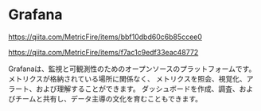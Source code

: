 # Grafana
https://qiita.com/MetricFire/items/bbf10dbd60c6b85ccee0

https://qiita.com/MetricFire/items/f7ac1c9edf33eac48772

Grafanaは、監視と可観測性のためのオープンソースのプラットフォームです。 メトリクスが格納されている場所に関係なく、
メトリクスを照会、視覚化、アラート、および理解することができます。 
ダッシュボードを作成、調査、およびチームと共有し、データ主導の文化を育むこともできます。 
